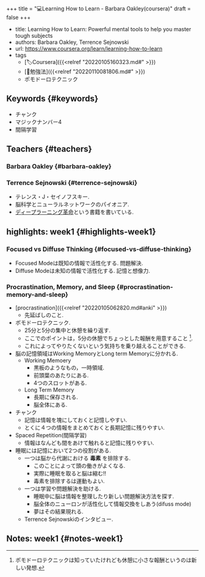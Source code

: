 +++
title = "💻Learning How to Learn - Barbara Oakley(coursera)"
draft = false
+++

-   title: Learning How to Learn: Powerful mental tools to help you master tough subjects
-   authors: Barbara Oakley, Terrence Sejnowski
-   url: <https://www.coursera.org/learn/learning-how-to-learn>
-   tags
    -   [🏷Coursera]({{<relref "20220105160323.md#" >}})
    -   [📝勉強法]({{<relref "20220110081806.md#" >}})
    -   ポモドーロテクニック


## Keywords {#keywords}

-   チャンク
-   マジックナンバー4
-   間隔学習


## Teachers {#teachers}


### Barbara Oakley {#barbara-oakley}


### Terrence Sejnowski {#terrence-sejnowski}

-   テレンス・J・セイノフスキー.
-   脳科学とニューラルネットワークのパイオニア.
-   [ディープラーニング革命](https://amzn.to/32TZFcy)という書籍を書いている.


## highlights: week1 {#highlights-week1}


### Focused vs Diffuse Thinking {#focused-vs-diffuse-thinking}

-   Focused Modeは既知の情報で活性化する. 問題解決.
-   Diffuse Modeは未知の情報で活性化する. 記憶と想像力.


### Procrastination, Memory, and Sleep {#procrastination-memory-and-sleep}

-   [procrastination]({{<relref "20220105062820.md#anki" >}})
    -   先延ばしのこと.
-   ポモドーロテクニック.
    -   25分と5分の集中と休憩を繰り返す.
    -   ここでのポイントは，5分の休憩でちょっとした報酬を用意すること&nbsp;[^fn:1].
    -   これによってやりたくないという気持ちを乗り越えることができる.
-   脳の記憶領域はWorking MemoryとLong term Memoryに分かれる.
    -   Working Memoery
        -   黒板のようなもの，一時領域.
        -   前頭葉のあたりにある.
        -   4つのスロットがある.
    -   Long Term Memory
        -   長期に保存される.
        -   脳全体にある.
-   チャンク
    -   記憶は情報を塊にしておくと記憶しやすい.
    -   とくに４つの情報をまとめておくと長期記憶に残りやすい.
-   Spaced Repetition(間隔学習)
    -   情報はなんども間をあけて触れると記憶に残りやすい.
-   睡眠には記憶において2つの役割がある.
    -   一つは脳から代謝における **毒素** を排除する.
        -   このことによって頭の働きがよくなる.
        -   実際に睡眠を取ると脳は縮む!!
        -   毒素を排除するは運動もよい.
    -   一つは学習や問題解決を助ける.
        -   睡眠中に脳は情報を整理したり新しい問題解決方法を探す.
        -   脳全体のニューロンが活性化して情報交換をしあう(difuss mode)
        -   夢はその結果現れる.
    -   Terrence Sejnowskiのインタビュー.


## Notes: week1 {#notes-week1}

[^fn:1]: ポモドーロテクニックは知っていたけれども休憩に小さな報酬というのは新しい発想.
